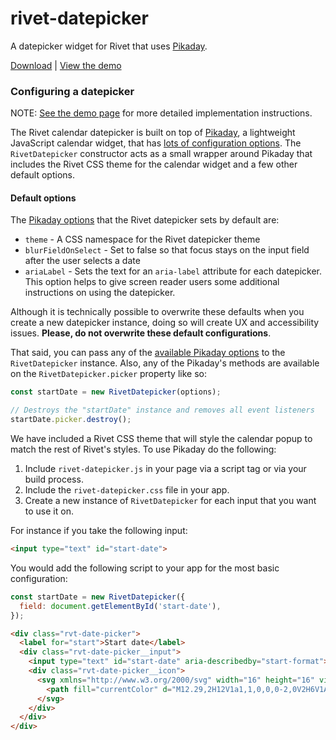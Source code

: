 # rivet-datepicker
A datepicker widget for Rivet that uses [Pikaday](https://dbushell.com/Pikaday/).

[Download](https://github.com/indiana-university/rivet-datepicker/archive/master.zip) | [View the demo](https://indiana-university.github.io/rivet-datepicker/)

### Configuring a datepicker

NOTE: [See the demo page](https://indiana-university.github.io/rivet-datepicker/) for more detailed implementation instructions.

The Rivet calendar datepicker is built on top of [Pikaday](https://github.com/Pikaday/Pikaday), a lightweight JavaScript calendar widget, that has [lots of configuration options](https://github.com/Pikaday/Pikaday#configuration). The `RivetDatepicker` constructor acts as a small wrapper around Pikaday that includes the Rivet CSS theme for the calendar widget and a few other default options.

#### Default options
The [Pikaday options](https://github.com/Pikaday/Pikaday#configuration) that the Rivet datepicker sets by default are:

- `theme` - A CSS namespace for the Rivet datepicker theme
- `blurFieldOnSelect` - Set to false so that focus stays on the input field after the user selects a date
- `ariaLabel` - Sets the text for an `aria-label` attribute for each datepicker. This option helps to give screen reader users some additional instructions on using the datepicker.

Although it is technically possible to overwrite these defaults when you create a new datepicker instance, doing so will create UX and accessibility issues. **Please, do not overwrite these default configurations**.

That said, you can pass any of the [available Pikaday options](https://github.com/Pikaday/Pikaday#configuration) to the `RivetDatepicker` instance. Also, any of the Pikaday's methods are available on the `RivetDatepicker.picker` property like so:

```javascript
const startDate = new RivetDatepicker(options);

// Destroys the "startDate" instance and removes all event listeners
startDate.picker.destroy();
```

We have included a Rivet CSS theme that will style the calendar popup to match the rest of Rivet's styles. To use Pikaday do the following:

1. Include `rivet-datepicker.js` in your page via a script tag or via your build process.
2. Include the `rivet-datepicker.css` file in your app.
3. Create a new instance of `RivetDatepicker` for each input that you want to use it on.

For instance if you take the following input:

```html
<input type="text" id="start-date">
```

You would add the following script to your app for the most basic configuration:

```javascript
const startDate = new RivetDatepicker({
  field: document.getElementById('start-date'),
});
```

```html
<div class="rvt-date-picker">
  <label for="start">Start date</label>
  <div class="rvt-date-picker__input">
    <input type="text" id="start-date" aria-describedby="start-format">
    <div class="rvt-date-picker__icon">
      <svg xmlns="http://www.w3.org/2000/svg" width="16" height="16" viewBox="0 0 16 16">
        <path fill="currentColor" d="M12.29,2H12V1a1,1,0,0,0-2,0V2H6V1A1,1,0,0,0,4,1V2H3.71A2.78,2.78,0,0,0,1,4.83v7.33A2.78,2.78,0,0,0,3.71,15h8.57A2.78,2.78,0,0,0,15,12.17V4.83A2.78,2.78,0,0,0,12.29,2ZM3.71,4H4V5H6V4h4V5h2V4h.29a.78.78,0,0,1,.71.83V7H3V4.83A.78.78,0,0,1,3.71,4Zm8.57,9H3.71A.78.78,0,0,1,3,12.17V9H13v3.17A.78.78,0,0,1,12.29,13Z"/>
      </svg>
    </div>
  </div>
</div>
```